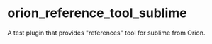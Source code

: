 # orion_reference_tool_sublime
A test plugin that provides "references" tool for sublime from Orion.
